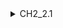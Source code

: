 <details>

<summary>CH2_2.1</summary>

### (a)

| x   | y   | x - x̄ | (x - x̄)² | y - ȳ | (x - x̄)(y - ȳ) |
|-----|-----|-------|----------|-------|----------------|
| 3   | 4   |  2    |   4      |   2   |       4        |
| 2   | 2   |  1    |   1      |   0   |       0        |
| 1   | 3   |  0    |   0      |   1   |       0        |
| -1  | 1   | -2    |   4      |  -1   |       2        |
| 0   | 0   | -1    |   1      |  -2   |       2        |
| **Σx<sub>i</sub> = 5**  | **Σy<sub>i</sub> = 10**  | **Σ(x<sub>i</sub>-x&#772;) = 0** | **Σ(x<sub>i</sub>-x&#772;)&#178; = 10** | **Σ(y<sub>i</sub>-y&#772;) = 0** | **Σ(x<sub>i</sub>-x&#772;)(y<sub>i</sub>-y&#772;) = 8** |

x&#772; = 1 ; y&#772; = 2



</details>

